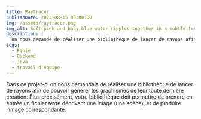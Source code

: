 ```yaml
---
title: Raytracer
publishDate: 2023-08-15 00:00:00
img: /assets/raytracer.png
img_alt: Soft pink and baby blue water ripples together in a subtle texture.
description: |
  on nous demande de réaliser une bibliothèque de lancer de rayons afin de pouvoir générer des graphismes.
tags:
  - Finie
  - Backend
  - Java
  - travail d'équipe
---
```




Dans ce projet-ci on nous demandais de réaliser une bibliothèque de lancer de rayons afin de pouvoir générer les graphismes
de leur toute dernière création. Plus précisément, votre bibliothèque doit permettre de prendre en
entrée un fichier texte décrivant une image (une scène), et de produire l’image correspondante.

